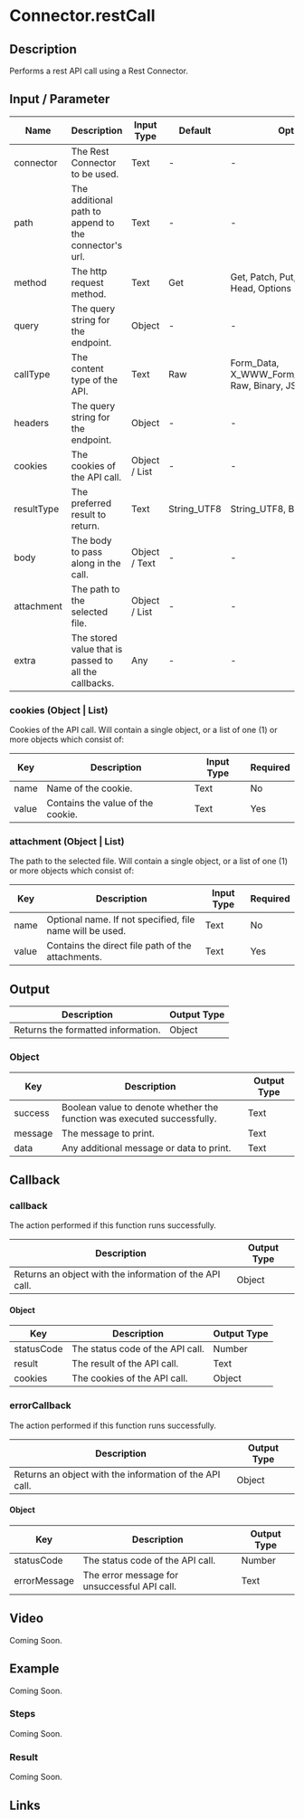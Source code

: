 # Connector.restCall

## Description

Performs a rest API call using a Rest Connector.

## Input / Parameter

| Name | Description | Input Type | Default | Options | Required |
| ------ | ------ | ------ | ------ | ------ | ------ |
| connector | The Rest Connector to be used. | Text  | - | - | Yes |
| path | The additional path to append to the connector's url. | Text | - | - | No |
| method | The http request method. | Text | Get | Get, Patch, Put, Post, Delete, Head, Options | No |
| query | The query string for the endpoint. | Object | - | - | No |
| callType | The content type of the API. | Text | Raw | Form_Data, X_WWW_Form_URL_Encoded, Raw, Binary, JSON | No |
| headers | The query string for the endpoint. | Object | - | - | No |
| cookies | The cookies of the API call. | Object / List | - | - | No |
| resultType | The preferred result to return. | Text | String_UTF8 | String_UTF8, Byte_Array | No |
| body | The body to pass along in the call. | Object / Text | - | - | No |
| attachment | The path to the selected file. | Object / List | - | - | No |
| extra | The stored value that is passed to all the callbacks. | Any | - | - | No |

### cookies (Object | List)

Cookies of the API call. Will contain a single object, or a list of one (1) or more objects which consist of:

| Key | Description | Input Type | Required |
| ------ | ------ | ------ | ------ |
| name | Name of the cookie. | Text | No |
| value | Contains the value of the cookie. | Text | Yes |

### attachment (Object | List)

The path to the selected file. Will contain a single object, or a list of one (1) or more objects which consist of:

| Key | Description | Input Type | Required |
| ------ | ------ | ------ | ------ |
| name | Optional name. If not specified, file name will be used. | Text | No |
| value | Contains the direct file path of the attachments. | Text | Yes |

## Output

| Description | Output Type |
| ------ | ------ |
| Returns the formatted information. | Object |

### Object

| Key | Description | Output Type |
| ------ | ------ | ------ |
| success | Boolean value to denote whether the function was executed successfully. | Text |
| message | The message to print. | Text |
| data | Any additional message or data to print. | Text |

## Callback

### callback

The action performed if this function runs successfully.

| Description | Output Type |
| ------ | ------ |
| Returns an object with the information of the API call. | Object |

#### Object

| Key | Description | Output Type |
| ------ | ------ | ------ |
| statusCode | The status code of the API call. | Number |
| result | The result of the API call. | Text |
| cookies | The cookies of the API call. | Object |

### errorCallback

The action performed if this function runs successfully.

| Description | Output Type |
| ------ | ------ |
| Returns an object with the information of the API call. | Object |

#### Object

| Key | Description | Output Type |
| ------ | ------ | ------ |
| statusCode | The status code of the API call. | Number |
| errorMessage | The error message for unsuccessful API call. | Text |

## Video

Coming Soon.

## Example

Coming Soon.

### Steps

Coming Soon.

### Result

Coming Soon.

## Links
